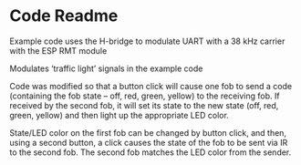 # Code Readme

Example code uses the H-bridge to modulate UART with a 38 kHz carrier with the ESP RMT module

Modulates ‘traffic light’ signals in the example code

Code was modified so that a button click will cause one fob to send a code (containing the fob state – off, red, green, yellow) to the receiving fob. If received by the second fob, it will set its state to the new state (off, red, green, yellow) and then light up the appropriate LED color.

State/LED color on the first fob can be changed by button click, and then, using a second button, a click causes the state of the fob to be sent via IR to the second fob. The second fob matches the LED color from the sender.
